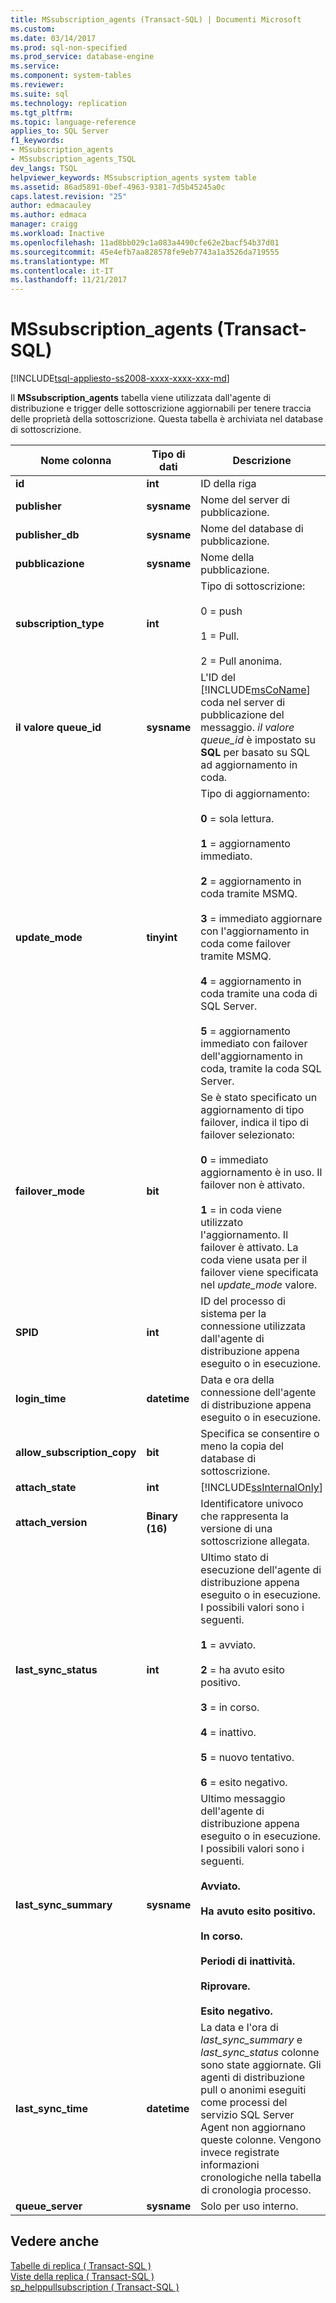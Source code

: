 ```yaml
---
title: MSsubscription_agents (Transact-SQL) | Documenti Microsoft
ms.custom: 
ms.date: 03/14/2017
ms.prod: sql-non-specified
ms.prod_service: database-engine
ms.service: 
ms.component: system-tables
ms.reviewer: 
ms.suite: sql
ms.technology: replication
ms.tgt_pltfrm: 
ms.topic: language-reference
applies_to: SQL Server
f1_keywords:
- MSsubscription_agents
- MSsubscription_agents_TSQL
dev_langs: TSQL
helpviewer_keywords: MSsubscription_agents system table
ms.assetid: 86ad5891-0bef-4963-9381-7d5b45245a0c
caps.latest.revision: "25"
author: edmacauley
ms.author: edmaca
manager: craigg
ms.workload: Inactive
ms.openlocfilehash: 11ad8bb029c1a083a4490cfe62e2bacf54b37d01
ms.sourcegitcommit: 45e4efb7aa828578fe9eb7743a1a3526da719555
ms.translationtype: MT
ms.contentlocale: it-IT
ms.lasthandoff: 11/21/2017
---
```

# <a name="mssubscriptionagents-transact-sql"></a>MSsubscription_agents (Transact-SQL)
[!INCLUDE[tsql-appliesto-ss2008-xxxx-xxxx-xxx-md](../../includes/tsql-appliesto-ss2008-xxxx-xxxx-xxx-md.md)]

  Il **MSsubscription_agents** tabella viene utilizzata dall'agente di distribuzione e trigger delle sottoscrizione aggiornabili per tenere traccia delle proprietà della sottoscrizione. Questa tabella è archiviata nel database di sottoscrizione.  
  
|Nome colonna|Tipo di dati|Descrizione|  
|-----------------|---------------|-----------------|  
|**id**|**int**|ID della riga|  
|**publisher**|**sysname**|Nome del server di pubblicazione.|  
|**publisher_db**|**sysname**|Nome del database di pubblicazione.|  
|**pubblicazione**|**sysname**|Nome della pubblicazione.|  
|**subscription_type**|**int**|Tipo di sottoscrizione:<br /><br /> 0 = push<br /><br /> 1 = Pull.<br /><br /> 2 = Pull anonima.|  
|**il valore queue_id**|**sysname**|L'ID del [!INCLUDE[msCoName](../../includes/msconame-md.md)] coda nel server di pubblicazione del messaggio. *il valore queue_id* è impostato su **SQL** per basato su SQL ad aggiornamento in coda.|  
|**update_mode**|**tinyint**|Tipo di aggiornamento:<br /><br /> **0** = sola lettura.<br /><br /> **1** = aggiornamento immediato.<br /><br /> **2** = aggiornamento in coda tramite MSMQ.<br /><br /> **3** = immediato aggiornare con l'aggiornamento in coda come failover tramite MSMQ.<br /><br /> **4** = aggiornamento in coda tramite una coda di SQL Server.<br /><br /> **5** = aggiornamento immediato con failover dell'aggiornamento in coda, tramite la coda SQL Server.|  
|**failover_mode**|**bit**|Se è stato specificato un aggiornamento di tipo failover, indica il tipo di failover selezionato:<br /><br /> **0** = immediato aggiornamento è in uso. Il failover non è attivato.<br /><br /> **1** = in coda viene utilizzato l'aggiornamento. Il failover è attivato. La coda viene usata per il failover viene specificata nel *update_mode* valore.|  
|**SPID**|**int**|ID del processo di sistema per la connessione utilizzata dall'agente di distribuzione appena eseguito o in esecuzione.|  
|**login_time**|**datetime**|Data e ora della connessione dell'agente di distribuzione appena eseguito o in esecuzione.|  
|**allow_subscription_copy**|**bit**|Specifica se consentire o meno la copia del database di sottoscrizione.|  
|**attach_state**|**int**|[!INCLUDE[ssInternalOnly](../../includes/ssinternalonly-md.md)]|  
|**attach_version**|**Binary (16)**|Identificatore univoco che rappresenta la versione di una sottoscrizione allegata.|  
|**last_sync_status**|**int**|Ultimo stato di esecuzione dell'agente di distribuzione appena eseguito o in esecuzione. I possibili valori sono i seguenti.<br /><br /> **1** = avviato.<br /><br /> **2** = ha avuto esito positivo.<br /><br /> **3** = in corso.<br /><br /> **4** = inattivo.<br /><br /> **5** = nuovo tentativo.<br /><br /> **6** = esito negativo.|  
|**last_sync_summary**|**sysname**|Ultimo messaggio dell'agente di distribuzione appena eseguito o in esecuzione. I possibili valori sono i seguenti.<br /><br /> **Avviato.**<br /><br /> **Ha avuto esito positivo.**<br /><br /> **In corso.**<br /><br /> **Periodi di inattività.**<br /><br /> **Riprovare.**<br /><br /> **Esito negativo.**|  
|**last_sync_time**|**datetime**|La data e l'ora di *last_sync_summary* e *last_sync_status* colonne sono state aggiornate. Gli agenti di distribuzione pull o anonimi eseguiti come processi del servizio SQL Server Agent non aggiornano queste colonne. Vengono invece registrate informazioni cronologiche nella tabella di cronologia processo.|  
|**queue_server**|**sysname**|Solo per uso interno.|  
  
## <a name="see-also"></a>Vedere anche  
 [Tabelle di replica &#40; Transact-SQL &#41;](../../relational-databases/system-tables/replication-tables-transact-sql.md)   
 [Viste della replica &#40; Transact-SQL &#41;](../../relational-databases/system-views/replication-views-transact-sql.md)   
 [sp_helppullsubscription &#40; Transact-SQL &#41;](../../relational-databases/system-stored-procedures/sp-helppullsubscription-transact-sql.md)  
  
  
